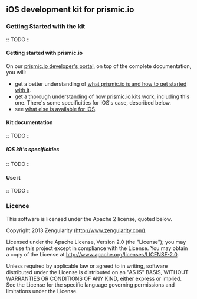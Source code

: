 ## iOS development kit for prismic.io

### Getting Started with the kit

:: TODO ::

#### Getting started with prismic.io

On our [prismic.io developer's portal](https://developers.prismic.io/), on top of the complete documentation, you will:
 * get a better understanding of [what prismic.io is and how to get started with it](https://developers.prismic.io/documentation/UjBaQsuvzdIHvE4D/getting-started).
 * get a thorough understanding of [how prismic.io kits work](https://developers.prismic.io/documentation/UjBe8bGIJ3EKtgBZ/api-documentation#kits-and-helpers), including this one. There's some specificities for iOS's case, described below.
 * see [what else is available for iOS](https://developers.prismic.io/technologies/TODO).

#### Kit documentation

:: TODO ::

##### iOS kit's specificities

:: TODO ::

#### Use it

:: TODO ::

### Licence

This software is licensed under the Apache 2 license, quoted below.

Copyright 2013 Zengularity (http://www.zengularity.com).

Licensed under the Apache License, Version 2.0 (the "License"); you may not use this project except in compliance with the License. You may obtain a copy of the License at http://www.apache.org/licenses/LICENSE-2.0.

Unless required by applicable law or agreed to in writing, software distributed under the License is distributed on an "AS IS" BASIS, WITHOUT WARRANTIES OR CONDITIONS OF ANY KIND, either express or implied. See the License for the specific language governing permissions and limitations under the License.

